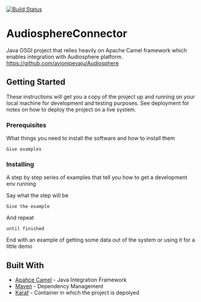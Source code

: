 [![Build Status](https://travis-ci.org/avionipevaju/AudiosphereConnector.svg?branch=master)](https://travis-ci.org/avionipevaju/AudiosphereConnector)
# AudiosphereConnector
Java OSGI project that relies heavily on Apache Camel framework which enables integration with Audiosphere platform. https://github.com/avionipevaju/Audiosphere

## Getting Started

These instructions will get you a copy of the project up and running on your local machine for development and testing purposes. See deployment for notes on how to deploy the project on a live system.

### Prerequisites

What things you need to install the software and how to install them

```
Give examples
```

### Installing

A step by step series of examples that tell you how to get a development env running

Say what the step will be

```
Give the example
```

And repeat

```
until finished
```

End with an example of getting some data out of the system or using it for a little demo


## Built With

* [Apahce Camel](http://camel.apache.org/) - Java Integration Framework
* [Maven](https://maven.apache.org/) - Dependency Management
* [Karaf](https://karaf.apache.org/) - Container in which the project is depolyed
